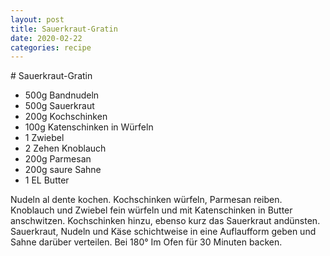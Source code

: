```yaml
---
layout: post
title: Sauerkraut-Gratin
date: 2020-02-22
categories: recipe
---
```

﻿# Sauerkraut-Gratin

- 500g Bandnudeln
- 500g Sauerkraut
- 200g Kochschinken
- 100g Katenschinken in Würfeln
- 1 Zwiebel
- 2 Zehen Knoblauch
- 200g Parmesan
- 200g saure Sahne
- 1 EL Butter

Nudeln al dente kochen.
Kochschinken würfeln, Parmesan reiben.
Knoblauch und Zwiebel fein würfeln und mit Katenschinken in Butter anschwitzen.
Kochschinken hinzu, ebenso kurz das Sauerkraut andünsten.
Sauerkraut, Nudeln und Käse schichtweise in eine Auflaufform geben und Sahne darüber verteilen.
Bei 180° Im Ofen für 30 Minuten backen.
